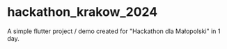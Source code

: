 # hackathon_krakow_2024

A simple flutter project / demo created for "Hackathon dla Małopolski" in 1 day.
